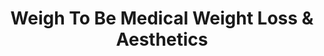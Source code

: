 ---
title: "Weigh To Be Medical Weight Loss & Aesthetics"
url: /grand-blanc/weigh-to-be-medical-weight-loss-and-aesthetics/
shop: nutrition supplements
---